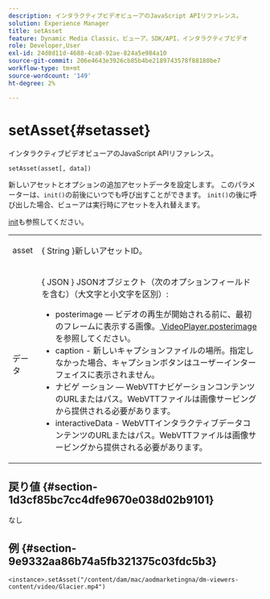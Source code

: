 ```yaml
---
description: インタラクティブビデオビューアのJavaScript APIリファレンス。
solution: Experience Manager
title: setAsset
feature: Dynamic Media Classic，ビューア，SDK/API，インタラクティブビデオ
role: Developer,User
exl-id: 24d8d11d-4688-4ca0-92ae-824a5e984a10
source-git-commit: 206e4643e3926cb85b4be2189743578f88180be7
workflow-type: tm+mt
source-wordcount: '149'
ht-degree: 2%

---
```


# setAsset{#setasset}

インタラクティブビデオビューアのJavaScript APIリファレンス。

`setAsset(asset[, data])`

新しいアセットとオプションの追加アセットデータを設定します。 このパラメーターは、`init()`の前後にいつでも呼び出すことができます。 `init()`の後に呼び出した場合、ビューアは実行時にアセットを入れ替えます。

[init](../../../c-html5-aem-asset-viewers/c-html5-aem-int-video/c-html5-aem-int-video-javascriptapiref/r-html5-aem-int-video-javascriptapiref-init.md#reference-aee94dd92a28410784f7a1792e28683b)も参照してください。

<table id="table_896DFF34A68A403DB93A6D597461A573"> 
 <tbody> 
  <tr> 
   <td colname="col1"> <p> <span class="codeph"> asset </span> </p> </td> 
   <td colname="col2"> <p>{ <span class="codeph"> String </span>}新しいアセットID。 </p> </td> 
  </tr> 
  <tr> 
   <td colname="col1"> <p> <span class="codeph"> データ </span> </p> </td> 
   <td colname="col2"> <p> { <span class="codeph"> JSON </span>} JSONオブジェクト（次のオプションフィールドを含む）（大文字と小文字を区別）: </p> <p> 
     <ul id="ul_924FB99ACF0F43699CD229593F1C1384"> 
      <li id="li_F3CFEF28BCB7450991EFE0BD4EB28E36"> <span class="codeph"> posterimage  </span>  — ビデオの再生が開始される前に、最初のフレームに表示する画像。<a href="../../../c-html5-aem-asset-viewers/c-html5-aem-int-video/r-html5-aem-int-video-config-attrib/r-html5-aem-int-video-config-attrib-videoplayer-posterimage.md#reference-8e8e2b3e7e9c4ee8b6dadf90cef494f7" format="dita" scope="local"> VideoPlayer.posterimage </a>を参照してください。 </li> 
      <li id="li_D6C3E543C70942C582020780E2DF74C8"> <span class="codeph"> caption - </span> 新しいキャプションファイルの場所。指定しなかった場合、キャプションボタンはユーザーインターフェイスに表示されません。 </li> 
      <li id="li_BF866BD7275E450EA08A0E72FAA9D3AE"> <span class="codeph"> ナビゲ </span> ーション — WebVTTナビゲーションコンテンツのURLまたはパス。WebVTTファイルは画像サービングから提供される必要があります。 </li> 
      <li id="li_0C0EC5AB00554EC6AA01F60684A40213"> <span class="codeph"> interactiveData  </span> - WebVTTインタラクティブデータコンテンツのURLまたはパス。WebVTTファイルは画像サービングから提供される必要があります。 </li> 
     </ul> </p> </td> 
  </tr> 
 </tbody> 
</table>

## 戻り値 {#section-1d3cf85bc7cc4dfe9670e038d02b9101}

なし

## 例 {#section-9e9332aa86b74a5fb321375c03fdc5b3}

```
<instance>.setAsset("/content/dam/mac/aodmarketingna/dm-viewers-content/video/Glacier.mp4")
```
